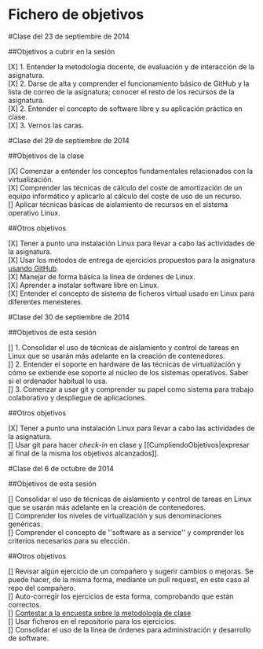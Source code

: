 <h1>Fichero de objetivos</h1>

#Clase del 23 de septiembre de 2014

##Objetivos a cubrir en la sesión

[X] 1. Entender la metodología docente, de evaluación y de interacción de la asignatura.<br />
[X] 2. Darse de alta y comprender el funcionamiento básico de GitHub y la lista de correo de la asignatura; conocer el resto de los recursos de la asignatura.<br />
[X] 2. Entender el concepto de software libre y su aplicación práctica en clase.<br />
[X] 3. Vernos las caras.<br />


#Clase del 29 de septiembre de 2014

##Objetivos de la clase

[X] Comenzar a entender los conceptos fundamentales relacionados con la virtualización.<br />
[X] Comprender las técnicas de cálculo del coste de amortización de un equipo informático y aplicarlo al cálculo del coste de uso de un recurso.<br />
[] Aplicar técnicas básicas de aislamiento de recursos en el sistema operativo Linux.<br />

##Otros objetivos

[X] Tener a punto una instalación Linux para llevar a cabo las actividades de la asignatura.<br />
[X] Usar los métodos de entrega de ejercicios propuestos para la asignatura [usando GitHub](../ejercicios/README.md).<br />
[X] Manejar de forma básica la línea de órdenes de Linux.<br />
[X] Aprender a instalar software libre en Linux.<br />
[X] Entender el concepto de sistema de ficheros virtual usado en Linux para diferentes menesteres.<br />


#Clase del 30 de septiembre de 2014

##Objetivos de esta sesión

[] 1. Consolidar el uso de técnicas de aislamiento y control de tareas en Linux que se usarán más adelante en la creación de contenedores.<br />
[] 2. Entender el soporte en hardware de las técnicas de virtualización y cómo se extiende ese soporte al núcleo de los sistemas operativos. Saber si el ordenador habitual lo usa.<br />
[] 3. Comenzar a usar git y comprender su papel como sistema para trabajo colaborativo y despliegue de aplicaciones.<br />

##Otros objetivos

[X] Tener a punto una instalación Linux para llevar a cabo las actividades de la asignatura.<br />
[] Usar git para hacer *check-in* en clase y [[CumpliendoObjetivos|expresar al final de la misma los objetivos alcanzados]].<br />


#Clase del 6 de octubre de 2014

##Objetivos de esta sesión

[] Consolidar el uso de técnicas de aislamiento y control de tareas en Linux que se usarán más adelante en la creación de contenedores.<br />
[] Comprender los niveles de virtualización y sus denominaciones genéricas.<br />
[] Comprender el concepto de ''software as a service'' y comprender los criterios necesarios para su elección.<br />

##Otros objetivos

[] Revisar algún ejercicio de un compañero y sugerir cambios o mejoras. Se puede hacer, de la misma forma, mediante un pull request, en este caso al repo del compañero.<br />
[] Auto-corregir los ejercicios de esta forma, comprobando que están correctos.<br />
[] [Contestar a la encuesta sobre la metodología de clase](https://docs.google.com/forms/d/1IgOx4ANDaXN5Kt5Br-n6we7Y2XdRXNlRw2SmnC9Ou2w/viewform)<br />
[] Usar ficheros en el repositorio para los ejercicios.<br />
[] Consolidar el uso de la línea de órdenes para administración y desarrollo de software.<br />
